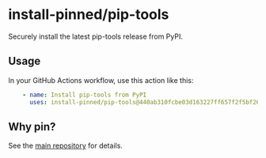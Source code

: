 
# install-pinned/pip-tools

Securely install the latest pip-tools release from PyPI.

## Usage

In your GitHub Actions workflow, use this action like this:

```yaml
    - name: Install pip-tools from PyPI
      uses: install-pinned/pip-tools@440ab310fcbe03d163227ff657f2f5bf269e9259
```

## Why pin?

See the [main repository](https://github.com/install-pinned/overview) for details.
